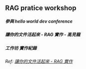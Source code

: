 ## RAG pratice workshop

##### 參與 *hello world dev conference* 
##### *讓你的文件活起來 - RAG 實作 - 高見龍* 
##### 工作坊 實作紀錄

###### Ref: [讓你的文件活起來 - RAG 實作](https://pythonbook.cc/articles/2024/9/11/rag-workshop)